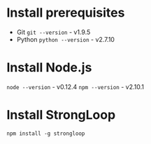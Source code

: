 # Install prerequisites
* Git
  `git --version` - v1.9.5
* Python 
  `python --version` - v2.7.10

# Install Node.js
`node --version` - v0.12.4
`npm --version` - v2.10.1

# Install StrongLoop
`npm install -g strongloop`
